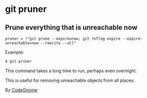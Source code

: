 # git pruner

## Prune everything that is unreachable now

```gitconfig
pruner = !"git prune --expire=now; git reflog expire --expire-unreachable=now --rewrite --all"
```

Example:

```sh
$ git pruner
```

This command takes a long time to run, perhaps even overnight.

This is useful for removing unreachable objects from all places.

By [CodeGnome](http://www.codegnome.com/)
